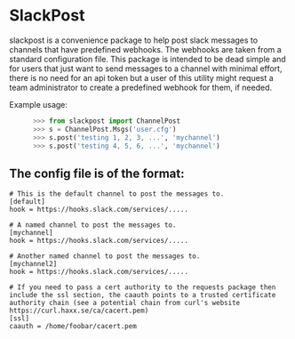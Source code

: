 SlackPost
=========
slackpost is a convenience package to help post slack messages to channels that have predefined webhooks. The webhooks are taken from a standard configuration file. This package is intended to be dead simple and for users that just want to send messages to a channel with minimal effort, there is no need for an api token but a user of this utility might request a team administrator to create a predefined webhook for them, if needed.

Example usage:
```python
      >>> from slackpost import ChannelPost 
      >>> s = ChannelPost.Msgs('user.cfg')
      >>> s.post('testing 1, 2, 3, ...', 'mychannel')
      >>> s.post('testing 4, 5, 6, ...', 'mychannel')

```

The config file is of the format:
---------------------------------

```
# This is the default channel to post the messages to.
[default]
hook = https://hooks.slack.com/services/.....

# A named channel to post the messages to.
[mychannel]
hook = https://hooks.slack.com/services/.....

# Another named channel to post the messages to.
[mychannel2]
hook = https://hooks.slack.com/services/.....

# If you need to pass a cert authority to the requests package then include the ssl section, the caauth points to a trusted certificate authority chain (see a potential chain from curl's website https://curl.haxx.se/ca/cacert.pem)
[ssl]
caauth = /home/foobar/cacert.pem

```
